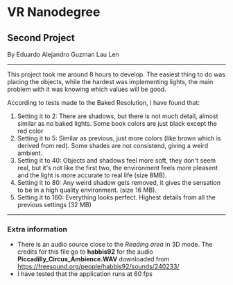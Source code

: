 # VR Nanodegree
## Second Project

By Eduardo Alejandro Guzman Lau Len

---

This project took me around 8 hours to develop. The easiest thing to do was placing the objects, while the hardest was implementing lights, the main problem with it was knowing which values will be good.

According to tests made to the Baked Resolution, I have found that:
1. Setting it to 2: There are shadows, but there is not much detail, almost similar as no baked lights. Some book colors are just black except the red color
2. Setting it to 5: Similar as previous, just more colors (like brown which is derived from red). Some shades are not consistend, giving a weird ambient.
3. Setting it to 40: Objects and shadows feel more soft, they don't seem real, but it's not like the first two, the environment feels more pleasent and the light is more accurate to real life (size 8MB).
4. Setting it to 80: Any weird shadow gets removed, it gives the sensation to be in a high quality environment. (size 16 MB).
5. Setting it to 160: Everything looks perfect. Highest details from all the previous settings (32 MB)
---
### Extra information

* There is an audio source close to the _Reading area_ in 3D mode. The credits for this file go to __habbis92__ for the audio __Piccadilly_Circus_Ambience.WAV__ downloaded from https://freesound.org/people/habbis92/sounds/240233/
* I have tested that the application runs at 60 fps